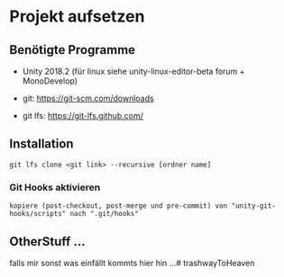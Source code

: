# Projekt aufsetzen

## Benötigte Programme

 - Unity 2018.2 (für linux siehe unity-linux-editor-beta forum + MonoDevelop)

 - git: https://git-scm.com/downloads
 - git lfs: https://git-lfs.github.com/

## Installation

    git lfs clone <git link> --recursive [ordner name]
    
### Git Hooks aktivieren

    kopiere (post-checkout, post-merge und pre-commit) von "unity-git-hooks/scripts" nach ".git/hooks"
 
## OtherStuff ...

falls mir sonst was einfällt kommts hier hin ...#   t r a s h w a y T o H e a v e n  
 